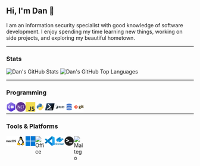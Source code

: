## Hi, I'm Dan 👋

I am an information security specialist with good knowledge of software development. I enjoy spending my time learning new things, working on side projects, and exploring my beautiful hometown.

---

### Stats

<p float="left">
  <img alt="Dan's GitHub Stats" src="https://github-readme-stats.vercel.app/api?username=dan-koller&show_icons=true&hide_border=true&theme=transparent" height=165px />
  <img alt="Dan's GitHub Top Languages" src="https://github-readme-stats.vercel.app/api/top-langs/?username=dan-koller&hide_border=true&layout=compact&theme=transparent" height=165px />
</p>

---

### Programming

<!-- Languages -->
<img align="left" alt="C#" width="26px" src="https://raw.githubusercontent.com/github/explore/main/topics/csharp/csharp.png" />
<img align="left" alt=".NET" width="26px" src="https://raw.githubusercontent.com/github/explore/main/topics/dotnet/dotnet.png" />

<img align="left" alt="JavaScript" width="26px" src="https://raw.githubusercontent.com/github/explore/main/topics/javascript/javascript.png" />
<img align="left" alt="Python" width="26px" src="https://raw.githubusercontent.com/github/explore/main/topics/python/python.png" />

<img align="left" alt="PowerShell" width="26px" src="https://raw.githubusercontent.com/github/explore/main/topics/powershell/powershell.png" />
<img align="left" alt="Bash" width="26px" src="https://raw.githubusercontent.com/github/explore/main/topics/bash/bash.png" />
<img align="left" alt="SQL" width="26px" src="https://raw.githubusercontent.com/github/explore/main/topics/sql/sql.png" />

<!-- Productivity -->
<img align="left" alt="Git" width="26px" src="https://raw.githubusercontent.com/github/explore/main/topics/git/git.png" />
<br />

---

### Tools & Platforms

<!-- Platforms -->
<img align="left" alt="MacOS" width="26px" src="https://raw.githubusercontent.com/github/explore/main/topics/macos/macos.png" />
<img align="left" alt="Linux" width="26px" src="https://raw.githubusercontent.com/github/explore/main/topics/linux/linux.png" />
<img align="left" alt="Windows" width="26px" src="https://raw.githubusercontent.com/github/explore/main/topics/windows/windows.png" />

<!-- Productivity -->
<img align="left" alt="Office" width="26px" src="https://upload.wikimedia.org/wikipedia/commons/6/65/Microsoft_Office_logo_%282013%E2%80%932019%29.png" />

<!-- Development -->
<img align="left" alt="Visual Studio Code" width="26px" src="https://raw.githubusercontent.com/github/explore/main/topics/visual-studio-code/visual-studio-code.png" />
<img align="left" alt="Docker" width="26px" src="https://raw.githubusercontent.com/github/explore/main/topics/docker/docker.png" />
<img align="left" alt="Terminal" width="26px" src="https://raw.githubusercontent.com/github/explore/main/topics/terminal/terminal.png" />

<!-- Security -->
<img align="left" alt="Maltego" width="26px" src="https://www.maltego.com/img/maltego-logo/Maltego-Logo-Compact-Greyblue.svg" />
<br />
